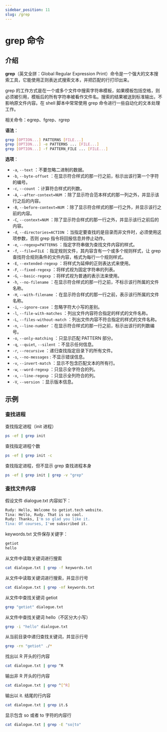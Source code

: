 ```yaml
---
sidebar_position: 11
slug: /grep
---
```


# grep 命令



## 介绍

**grep**（英文全拼：Global Regular Expression Print）命令是一个强大的文本搜索工具，它能使用正则表达式搜索文本，并把匹配的行打印出来。

grep 的工作方式是在一个或多个文件中搜索字符串模板，如果模板包括空格，则必须被引用，模板后的所有字符串被看作文件名。搜索的结果被送到标准输出，不影响原文件内容。在 shell 脚本中常常使用 grep 命令进行一些自动化的文本处理工作。

相关命令：egrep、fgrep、rgrep

**语法**：

```bash
grep [OPTION...] PATTERNS [FILE...]
grep [OPTION...] -e PATTERNS ... [FILE...]
grep [OPTION...] -f PATTERN_FILE ... [FILE...]
```

**选项**：

- `-a`, `--text` ：不要忽略二进制的数据。
- `-b`, `--byte-offset` ：在显示符合样式的那一行之前，标示出该行第一个字符的编号。
- `-c`, `--count` ：计算符合样式的列数。
- `-A`, `--after-context=NUM` ：除了显示符合范本样式的那一列之外，并显示该行之后的内容。
- `-B`, `--before-context=NUM` ：除了显示符合样式的那一行之外，并显示该行之前的内容。
- `-C`, `--context=NUM` ：除了显示符合样式的那一行之外，并显示该行之前后的内容。
- `-d`, `--directories=ACTION` ：当指定要查找的是目录而非文件时，必须使用这项参数，否则 grep 指令将回报信息并停止动作。
- `-e`, `--regexp=PATTERNS` ：指定字符串做为查找文件内容的样式。
- `-f`, `--file=FILE` ：指定规则文件，其内容含有一个或多个规则样式，让 grep 查找符合规则条件的文件内容，格式为每行一个规则样式。
- `-E`, `--extended-regexp` ：将样式为延伸的正则表达式来使用。
- `-F`, `--fixed-regexp` ：将样式视为固定字符串的列表。
- `-G`, `--basic-regexp` ：将样式视为普通的表示法来使用。
- `-h`, `--no-filename` ：在显示符合样式的那一行之前，不标示该行所属的文件名称。
- `-H`, `--with-filename` ：在显示符合样式的那一行之前，表示该行所属的文件名称。
- `-i`, `--ignore-case` ：忽略字符大小写的差别。
- `-l`, `--file-with-matches` ：列出文件内容符合指定的样式的文件名称。
- `-L`, `--files-without-match` ：列出文件内容不符合指定的样式的文件名称。
- `-n`, `--line-number` ：在显示符合样式的那一行之前，标示出该行的列数编号。
- `-o`, `--only-matching` ：只显示匹配 PATTERN 部分。
- `-q`, `--quiet`, `--silent` ：不显示任何信息。
- `-r`, `--recursive` ：递归查找指定目录下的所有文件。
- `-s`, `--no-messages` : 不显示错误信息。
- `-v`, `--invert-match` ：显示不包含匹配文本的所有行。
- `-w`, `--word-regexp` ：只显示全字符合的列。
- `-x`, `--line-regexp` ：只显示全列符合的列。
- `-V`, `--version` ：显示版本信息。



## 示例

### 查找进程

查找指定进程（init 进程）

```bash
ps -ef | grep init
```

查找指定进程个数

```bash
ps -ef | grep init -c
```

查找指定进程，但不显示 grep 查找进程本身

```bash
ps -ef | grep init | grep -v "grep"
```

### 查找文件内容

假设文件 dialogue.txt 内容如下：

```bash
Rudy: Hello, Welcome to getiot.tech website.
Tina: Hello, Rudy. That is so cool.
Rudy: Thanks, I'm so glad you like it.
Tina: Of courses, I've subscribed it.
```

keywords.txt 文件保存关键字：

```bash
getiot
hello
```

从文件中读取关键词进行搜索

```bash
cat dialogue.txt | grep -f keywords.txt
```

从文件中读取关键词进行搜索，并显示行号

```bash
cat dialogue.txt | grep -nf keywords.txt
```

从文件中查找关键词 getiot

```bash
grep "getiot" dialogue.txt
```

从文件中查找关键词 hello（不区分大小写）

```bash
grep -i "hello" dialogue.txt
```

从当前目录中递归查找关键词，并显示行号

```bash
grep -rn "getiot" ./*
```

找出以 R 开头的行内容

```bash
cat dialogue.txt | grep ^R
```

输出非 R 开头的行内容

```bash
cat dialogue.txt | grep ^[^R]
```

输出以 it. 结尾的行内容

```bash
cat dialogue.txt | grep it.$
```

显示包含 so 或者 to 字符的内容行

```bash
cat dialogue.txt | grep -E "so|to"
```

